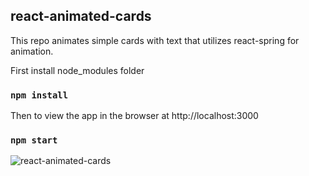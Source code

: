 
## react-animated-cards
This repo animates simple cards with text that utilizes react-spring for animation.

First install node_modules folder
### `npm install`

Then to view the app in the browser at http://localhost:3000
### `npm start`

![react-animated-cards](https://user-images.githubusercontent.com/20928980/96251197-b65bec80-0f75-11eb-917b-3f13510219bd.gif)
